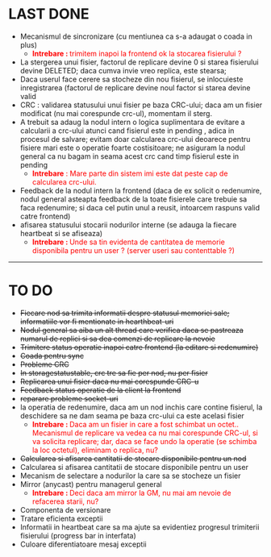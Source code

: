 # LAST DONE
- Mecanismul de sincronizare (cu mentiunea ca s-a adaugat o coada in plus)
    - <span style="color:red"><b>Intrebare : </b> trimitem inapoi la frontend ok la stocarea fisierului ?</span>
- La stergerea unui fisier, factorul de replicare devine 0 si starea fisierului devine DELETED; daca cumva invie vreo replica, este stearsa; 
- Daca userul face cerere sa stocheze din nou fisierul, se inlocuieste inregistrarea (factorul de replicare devine noul factor si starea devine valid
- CRC : validarea statusului unui fisier pe baza CRC-ului; daca am un fisier modificat (nu mai corespunde crc-ul), momentam il sterg.
- A trebuit sa adaug la nodul intern o logica suplimentara de evitare a calcularii a crc-ului atunci cand fisierul este
in pending , adica in procesul de salvare; evitam doar calcularea crc-ului deoarece pentru fisiere mari este o operatie foarte
costisitoare; ne asiguram la nodul general ca nu bagam in seama acest crc cand timp fisierul este in pending
    - <span style="color:red"><b>Intrebare</b> : Mare parte din sistem imi este dat peste cap de calcularea crc-ului.</span>
- Feedback de la nodul intern la frontend (daca de ex solicit o redenumire, nodul general asteapta feedback de la toate fisierele care trebuie
sa faca redenumire; si daca cel putin unul a reusit, intoarcem raspuns valid catre frontend)
- afisarea statusului stocarii nodurilor interne (se adauga la fiecare heartbeat si se afiseaza)
    - <span style="color:red"><b>Intrebare : </b> Unde sa tin evidenta de cantitatea de memorie disponibila pentru un user ? (server useri sau contenttable ?)</span>

___

# TO DO

- ~~Fiecare nod sa trimita informatii despre statusul memoriei sale; informatiile vor fi mentionate in hearthbeat-uri~~
- ~~Nodul general sa aiba un alt thread care verifica daca se pastreaza numarul de replici si sa dea comenzi de replicare la nevoie~~
- ~~Trimitere status operatie inapoi catre frontend (la editare si redenumire)~~
- ~~Coada pentru sync~~
- ~~Probleme CRC~~
- ~~In storagestatustable, crc tre sa fie per nod, nu per fisier~~
- ~~Replicarea unui fisier daca nu mai corespunde CRC-u~~
- ~~Feedback status operatie de la client la frontend~~
- ~~reparare probleme socket-uri~~
- la operatia de redenumire, daca am un nod inchis care contine fisierul, la deschidere sa ne dam seama pe baza crc-ului ca este acelasi fisier
    - <span style="color:red"><b>Intrebare : </b> Daca am un fisier in care a fost schimbat un octet.. Mecanismul de replicare va vedea ca nu mai corespunde CRC-ul, si va solicita replicare; 
    dar, daca se face undo la operatie (se schimba la loc octetul), eliminam o replica, nu?</span>
- ~~Calcularea si afisarea cantitatii de stocare disponibile pentru un nod~~
- Calcularea si afisarea cantitatii de stocare disponibile pentru un user
- Mecanism de selectare a nodurilor la care sa se stocheze un fisier
- Mirror (anycast) pentru managerul general
    - <span style="color:red"><b>Intrebare : </b>Deci daca am mirror la GM, nu mai am nevoie de refacerea starii, nu?</span>
- Componenta de versionare
- Tratare eficienta exceptii
- Informatii in heartbeat care sa ma ajute sa evidentiez progresul trimiterii fisierului (progress bar in interfata)
- Culoare diferentiatoare mesaj exceptii